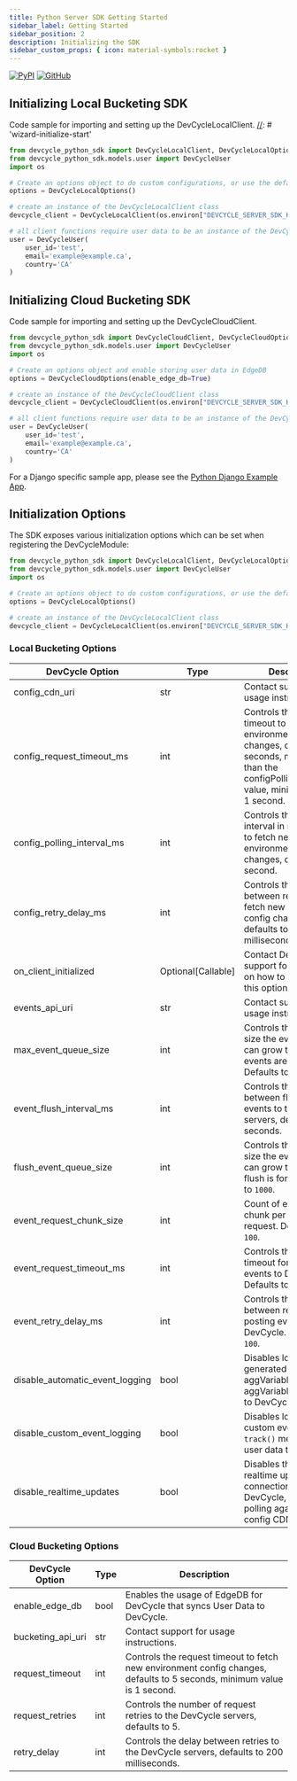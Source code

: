 ```yaml
---
title: Python Server SDK Getting Started
sidebar_label: Getting Started
sidebar_position: 2
description: Initializing the SDK
sidebar_custom_props: { icon: material-symbols:rocket }
---
```


[![PyPI](https://badgen.net/pypi/v/devcycle-python-server-sdk)](https://pypi.org/project/devcycle-python-server-sdk/)
[![GitHub](https://img.shields.io/github/stars/devcyclehq/python-server-sdk.svg?style=social&label=Star&maxAge=2592000)](https://github.com/DevCycleHQ/python-server-sdk)

## Initializing Local Bucketing SDK

Code sample for importing and setting up the DevCycleLocalClient.
[//]: # 'wizard-initialize-start'

```python
from devcycle_python_sdk import DevCycleLocalClient, DevCycleLocalOptions
from devcycle_python_sdk.models.user import DevCycleUser
import os

# Create an options object to do custom configurations, or use the defaults
options = DevCycleLocalOptions()

# create an instance of the DevCycleLocalClient class
devcycle_client = DevCycleLocalClient(os.environ["DEVCYCLE_SERVER_SDK_KEY"], options)

# all client functions require user data to be an instance of the DevCycleUser class
user = DevCycleUser(
    user_id='test',
    email='example@example.ca',
    country='CA'
)
```
[//]: # 'wizard-initialize-end'

## Initializing Cloud Bucketing SDK

Code sample for importing and setting up the DevCycleCloudClient.

```python
from devcycle_python_sdk import DevCycleCloudClient, DevCycleCloudOptions
from devcycle_python_sdk.models.user import DevCycleUser
import os

# Create an options object and enable storing user data in EdgeDB
options = DevCycleCloudOptions(enable_edge_db=True)

# create an instance of the DevCycleCloudClient class
devcycle_client = DevCycleCloudClient(os.environ["DEVCYCLE_SERVER_SDK_KEY"], options)

# all client functions require user data to be an instance of the DevCycleUser class
user = DevCycleUser(
    user_id='test',
    email='example@example.ca',
    country='CA'
)
```

For a Django specific sample app, please see the [Python Django Example App](https://github.com/DevCycleHQ-Labs/example-python).

## Initialization Options

The SDK exposes various initialization options which can be set when registering the DevCycleModule:

```python
from devcycle_python_sdk import DevCycleLocalClient, DevCycleLocalOptions
from devcycle_python_sdk.models.user import DevCycleUser
import os

# Create an options object to do custom configurations, or use the defaults
options = DevCycleLocalOptions()

# create an instance of the DevCycleLocalClient class
devcycle_client = DevCycleLocalClient(os.environ["DEVCYCLE_SERVER_SDK_KEY"], options)
```

### Local Bucketing Options

| DevCycle Option                 | Type               | Description                                                                                                                                                                  |
| ------------------------------- | ------------------ | ---------------------------------------------------------------------------------------------------------------------------------------------------------------------------- |
| config_cdn_uri                  | str                | Contact support for usage instructions.                                                                                                                                      |
| config_request_timeout_ms       | int                | Controls the request timeout to fetch new environment config changes, defaults to 5 seconds, must be less than the configPollingIntervalMS value, minimum value is 1 second. |
| config_polling_interval_ms      | int                | Controls the polling interval in milliseconds to fetch new environment config changes, defaults to 1 second.                                                                 |
| config_retry_delay_ms           | int                | Controls the delay between retries to fetch new environment config changes, defaults to 200 milliseconds.                                                                    |
| on_client_initialized           | Optional[Callable] | Contact DevCycle support for instructions on how to configure this option.                                                                                                   |
| events_api_uri                  | str                | Contact support for usage instructions.                                                                                                                                      |
| max_event_queue_size            | int                | Controls the maximum size the event queue can grow to until events are dropped. Defaults to `2000`.                                                                          |
| event_flush_interval_ms         | int                | Controls the interval between flushing events to the DevCycle servers, defaults to 10 seconds.                                                                               |
| flush_event_queue_size          | int                | Controls the maximum size the event queue can grow to until a flush is forced. Defaults to `1000`.                                                                           |
| event_request_chunk_size        | int                | Count of events to chunk per event upload request. Defaults to `100`.                                                                                                        |
| event_request_timeout_ms        | int                | Controls the request timeout for posting events to DevCycle. Defaults to `10000`.                                                                                            |
| event_retry_delay_ms            | int                | Controls the delay between retries when posting events to DevCycle. Defaults to `100`.                                                                                       |
| disable_automatic_event_logging | bool               | Disables logging of sdk generated events (e.g. aggVariableEvaluated, aggVariableDefaulted) to DevCycle.                                                                      |
| disable_custom_event_logging    | bool               | Disables logging of custom events, from `track()` method, and user data to DevCycle.                                                                                         |
| disable_realtime_updates        | bool               | Disables the usage of realtime updates SSE connections for DevCycle, will revert to polling against the config CDN.                                                          |

### Cloud Bucketing Options

| DevCycle Option   | Type | Description                                                                                                             |
| ----------------- | ---- | ----------------------------------------------------------------------------------------------------------------------- |
| enable_edge_db    | bool | Enables the usage of EdgeDB for DevCycle that syncs User Data to DevCycle.                                              |
| bucketing_api_uri | str  | Contact support for usage instructions.                                                                                 |
| request_timeout   | int  | Controls the request timeout to fetch new environment config changes, defaults to 5 seconds, minimum value is 1 second. |
| request_retries   | int  | Controls the number of request retries to the DevCycle servers, defaults to 5.                                          |
| retry_delay       | int  | Controls the delay between retries to the DevCycle servers, defaults to 200 milliseconds.                               |
